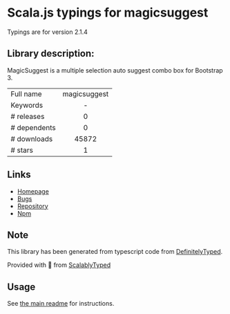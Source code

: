
# Scala.js typings for magicsuggest

Typings are for version 2.1.4

## Library description:
MagicSuggest is a multiple selection auto suggest combo box for Bootstrap 3.

|                    |                 |
| ------------------ | :-------------: |
| Full name          | magicsuggest |
| Keywords           | - |
| # releases         | 0 |
| # dependents       | 0 |
| # downloads        | 45872 |
| # stars            | 1 |

## Links
- [Homepage](https://github.com/martin-williams/magicsuggest#readme)
- [Bugs](https://github.com/martin-williams/magicsuggest/issues)
- [Repository](https://github.com/martin-williams/magicsuggest)
- [Npm](https://www.npmjs.com/package/magicsuggest)
    


## Note
This library has been generated from typescript code from [DefinitelyTyped](https://definitelytyped.org).

Provided with :purple_heart: from [ScalablyTyped](https://github.com/oyvindberg/ScalablyTyped)

## Usage
See [the main readme](../../readme.md) for instructions.



